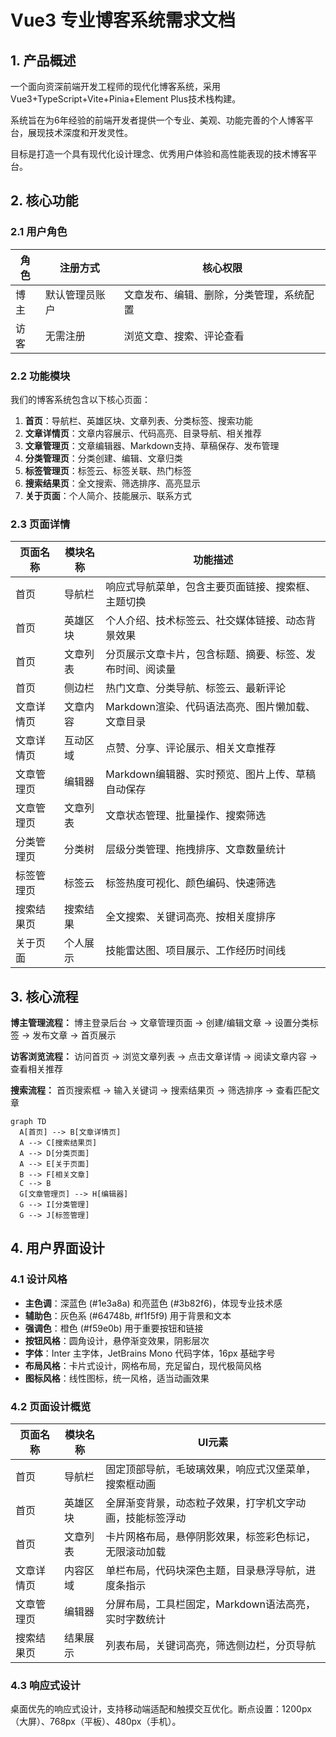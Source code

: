 # Vue3 专业博客系统需求文档

## 1. 产品概述

一个面向资深前端开发工程师的现代化博客系统，采用Vue3+TypeScript+Vite+Pinia+Element Plus技术栈构建。

系统旨在为6年经验的前端开发者提供一个专业、美观、功能完善的个人博客平台，展现技术深度和开发灵性。

目标是打造一个具有现代化设计理念、优秀用户体验和高性能表现的技术博客平台。

## 2. 核心功能

### 2.1 用户角色

| 角色 | 注册方式 | 核心权限 |
|------|----------|----------|
| 博主 | 默认管理员账户 | 文章发布、编辑、删除，分类管理，系统配置 |
| 访客 | 无需注册 | 浏览文章、搜索、评论查看 |

### 2.2 功能模块

我们的博客系统包含以下核心页面：

1. **首页**：导航栏、英雄区块、文章列表、分类标签、搜索功能
2. **文章详情页**：文章内容展示、代码高亮、目录导航、相关推荐
3. **文章管理页**：文章编辑器、Markdown支持、草稿保存、发布管理
4. **分类管理页**：分类创建、编辑、文章归类
5. **标签管理页**：标签云、标签关联、热门标签
6. **搜索结果页**：全文搜索、筛选排序、高亮显示
7. **关于页面**：个人简介、技能展示、联系方式

### 2.3 页面详情

| 页面名称 | 模块名称 | 功能描述 |
|----------|----------|----------|
| 首页 | 导航栏 | 响应式导航菜单，包含主要页面链接、搜索框、主题切换 |
| 首页 | 英雄区块 | 个人介绍、技术标签云、社交媒体链接、动态背景效果 |
| 首页 | 文章列表 | 分页展示文章卡片，包含标题、摘要、标签、发布时间、阅读量 |
| 首页 | 侧边栏 | 热门文章、分类导航、标签云、最新评论 |
| 文章详情页 | 文章内容 | Markdown渲染、代码语法高亮、图片懒加载、文章目录 |
| 文章详情页 | 互动区域 | 点赞、分享、评论展示、相关文章推荐 |
| 文章管理页 | 编辑器 | Markdown编辑器、实时预览、图片上传、草稿自动保存 |
| 文章管理页 | 文章列表 | 文章状态管理、批量操作、搜索筛选 |
| 分类管理页 | 分类树 | 层级分类管理、拖拽排序、文章数量统计 |
| 标签管理页 | 标签云 | 标签热度可视化、颜色编码、快速筛选 |
| 搜索结果页 | 搜索结果 | 全文搜索、关键词高亮、按相关度排序 |
| 关于页面 | 个人展示 | 技能雷达图、项目展示、工作经历时间线 |

## 3. 核心流程

**博主管理流程：**
博主登录后台 → 文章管理页面 → 创建/编辑文章 → 设置分类标签 → 发布文章 → 首页展示

**访客浏览流程：**
访问首页 → 浏览文章列表 → 点击文章详情 → 阅读文章内容 → 查看相关推荐

**搜索流程：**
首页搜索框 → 输入关键词 → 搜索结果页 → 筛选排序 → 查看匹配文章

```mermaid
graph TD
  A[首页] --> B[文章详情页]
  A --> C[搜索结果页]
  A --> D[分类页面]
  A --> E[关于页面]
  B --> F[相关文章]
  C --> B
  G[文章管理页] --> H[编辑器]
  G --> I[分类管理]
  G --> J[标签管理]
```

## 4. 用户界面设计

### 4.1 设计风格

- **主色调**：深蓝色 (#1e3a8a) 和亮蓝色 (#3b82f6)，体现专业技术感
- **辅助色**：灰色系 (#64748b, #f1f5f9) 用于背景和文本
- **强调色**：橙色 (#f59e0b) 用于重要按钮和链接
- **按钮风格**：圆角设计，悬停渐变效果，阴影层次
- **字体**：Inter 主字体，JetBrains Mono 代码字体，16px 基础字号
- **布局风格**：卡片式设计，网格布局，充足留白，现代极简风格
- **图标风格**：线性图标，统一风格，适当动画效果

### 4.2 页面设计概览

| 页面名称 | 模块名称 | UI元素 |
|----------|----------|--------|
| 首页 | 导航栏 | 固定顶部导航，毛玻璃效果，响应式汉堡菜单，搜索框动画 |
| 首页 | 英雄区块 | 全屏渐变背景，动态粒子效果，打字机文字动画，技能标签浮动 |
| 首页 | 文章列表 | 卡片网格布局，悬停阴影效果，标签彩色标记，无限滚动加载 |
| 文章详情页 | 内容区域 | 单栏布局，代码块深色主题，目录悬浮导航，进度条指示 |
| 文章管理页 | 编辑器 | 分屏布局，工具栏固定，Markdown语法高亮，实时字数统计 |
| 搜索结果页 | 结果展示 | 列表布局，关键词高亮，筛选侧边栏，分页导航 |

### 4.3 响应式设计

桌面优先的响应式设计，支持移动端适配和触摸交互优化。断点设置：1200px（大屏）、768px（平板）、480px（手机）。